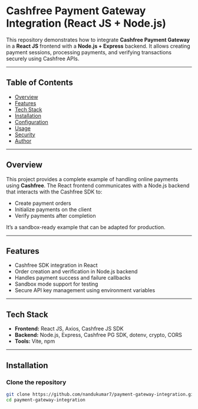 # Cashfree Payment Gateway Integration (React JS + Node.js)

This repository demonstrates how to integrate **Cashfree Payment Gateway** in a **React JS** frontend with a **Node.js + Express** backend. It allows creating payment sessions, processing payments, and verifying transactions securely using Cashfree APIs.

---

## Table of Contents
- [Overview](#overview)
- [Features](#features)
- [Tech Stack](#tech-stack)
- [Installation](#installation)
- [Configuration](#configuration)
- [Usage](#usage)
- [Security](#security)
- [Author](#author)

---

## Overview
This project provides a complete example of handling online payments using **Cashfree**. The React frontend communicates with a Node.js backend that interacts with the Cashfree SDK to:

- Create payment orders
- Initialize payments on the client
- Verify payments after completion

It’s a sandbox-ready example that can be adapted for production.

---

## Features
- Cashfree SDK integration in React
- Order creation and verification in Node.js backend
- Handles payment success and failure callbacks
- Sandbox mode support for testing
- Secure API key management using environment variables

---

## Tech Stack
- **Frontend:** React JS, Axios, Cashfree JS SDK
- **Backend:** Node.js, Express, Cashfree PG SDK, dotenv, crypto, CORS
- **Tools:** Vite, npm

---

## Installation

### Clone the repository
```bash
git clone https://github.com/nandukumar7/payment-gateway-integration.git
cd payment-gateway-integration
